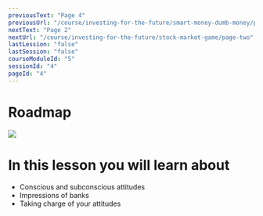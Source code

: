```yaml
---
previousText: "Page 4"
previousUrl: "/course/investing-for-the-future/smart-money-dumb-money/page-four"
nextText: "Page 2"
nextUrl: "/course/investing-for-the-future/stock-market-game/page-two"
lastLession: "false"
lastSession: "false"
courseModuleId: "5"
sessionId: "4"
pageId: "4"
---
```



# Roadmap

<img src="/assets/img/roadmap.png" />

# In this lesson you will learn about

- Conscious and subconscious attitudes
- Impressions of banks
- Taking charge of your attitudes